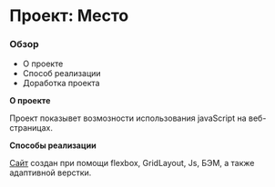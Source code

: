 # Проект: Место

### Обзор

* О проекте
* Способ реализации
* Доработка проекта

**О проекте**

Проект показывет возмозности использования javaScript на веб-страницах. 

**Способы реализации** 

[Сайт](https://pagg16.github.io/mesto/) создан при помощи flexbox, GridLayout, Js, БЭМ, а также адаптивной верстки.

